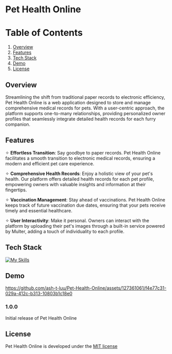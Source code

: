 # Pet Health Online

# __Table of Contents__
1. [Overview](#overview)
2. [Features](#features)
3. [Tech Stack](#tech-stack)
4. [Demo](#demo)
5. [License](#license)

## Overview 

Streamlining the shift from traditional paper records to electronic efficiency, Pet Health Online is a web application designed to store and manage comprehensive medical records for pets. With a user-centric approach, the platform supports one-to-many relationships, providing personalized owner profiles that seamlessly integrate detailed health records for each furry companion.

## Features

✧ **Effortless Transition**: Say goodbye to paper records. Pet Health Online facilitates a smooth transition to electronic medical records, ensuring a modern and efficient pet care experience.

✧ **Comprehensive Health Records**: Enjoy a holistic view of your pet's health. Our platform offers detailed health records for each pet profile, empowering owners with valuable insights and information at their fingertips.

✧ **Vaccination Management**: Stay ahead of vaccinations. Pet Health Online keeps track of future vaccination due dates, ensuring that your pets receive timely and essential healthcare.

✧ **User Interactivity**: Make it personal. Owners can interact with the platform by uploading their pet's images through a built-in service powered by Multer, adding a touch of individuality to each profile.

## Tech Stack
[![My Skills](https://skillicons.dev/icons?i=js,react,redux,html,sass,webpack,nodejs,express,postgres,vscode,git)](https://skillicons.dev)

## Demo

https://github.com/ash-t-luu/Pet-Health-Online/assets/127361061/f4e77c31-029a-412c-b313-10803b1c18e0

### 1.0.0

Initial release of Pet Health Online

## License

Pet Health Online is developed under the [MIT license](https://en.wikipedia.org/wiki/MIT_License)
